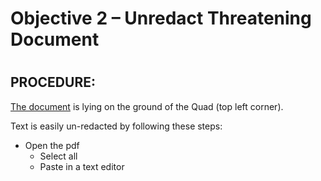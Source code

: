 # Objective 2 – Unredact Threatening Document #

#  
## PROCEDURE: ##

[The document](assets/LetterToElfUPersonnel.pdf) is lying on the ground of the Quad (top left corner).

Text is easily un-redacted by following these steps:
-  Open the pdf
    -  Select all
    -  Paste in a text editor
